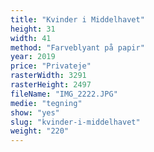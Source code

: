 ```yaml
---
title: "Kvinder i Middelhavet"
height: 31
width: 41
method: "Farveblyant på papir"
year: 2019
price: "Privateje"
rasterWidth: 3291
rasterHeight: 2497
fileName: "IMG_2222.JPG"
medie: "tegning"
show: "yes"
slug: "kvinder-i-middelhavet"
weight: "220"
---
```

